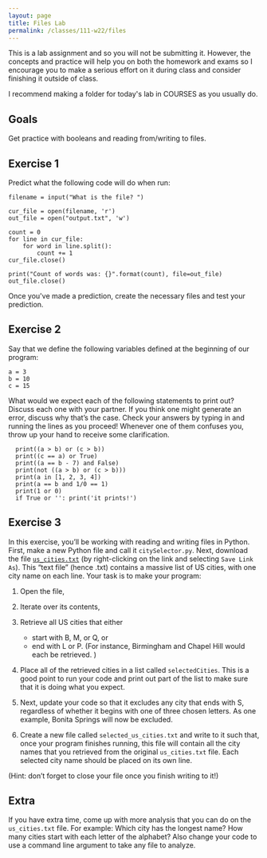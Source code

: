 ```yaml
---
layout: page
title: Files Lab 
permalink: /classes/111-w22/files
---
```


This is a lab assignment and so you will not be submitting it.
However, the concepts and practice will help you on both the homework and exams so I encourage you to make a serious effort on it during class and consider finishing it outside of class.

I recommend making a folder for today's lab in COURSES as you usually do.

## Goals
Get practice with booleans and reading from/writing to files.

## Exercise 1
Predict what the following code will do when run:
```
filename = input("What is the file? ")

cur_file = open(filename, 'r')
out_file = open("output.txt", 'w')

count = 0
for line in cur_file:
    for word in line.split():
        count += 1
cur_file.close()

print("Count of words was: {}".format(count), file=out_file)
out_file.close()
```

Once you've made a prediction, create the necessary files and test your prediction.

## Exercise 2
Say that we define the following variables defined at the beginning of our program:
```
a = 3
b = 10
c = 15
```

What would we expect each of the following statements to print out? Discuss each one with your partner. If you think one might generate an error, discuss why that’s the case. Check your answers by typing in and running the lines as you proceed! Whenever one of them confuses you, throw up your hand to receive some clarification.
```
  print((a > b) or (c > b))
  print((c == a) or True)
  print((a == b - 7) and False)
  print(not ((a > b) or (c > b)))
  print(a in [1, 2, 3, 4])
  print(a == b and 1/0 == 1)
  print(1 or 0)
  if True or '': print('it prints!')
```

## Exercise 3
In this exercise, you’ll be working with reading and writing files in Python. 
First, make a new Python file and call it `citySelector.py`. Next, download the file [`us_cities.txt`](us_cities.txt) (by right-clicking on the link and selecting `Save Link As`).
This “text file” (hence .txt) contains a massive list of US cities, with one city name on each line.
Your task is to make your program:
1. Open the file,
2. Iterate over its contents, 
3. Retrieve all US cities that either 
    * start with B, M, or Q, or 
    * end with L or P. (For instance, Birmingham and Chapel Hill would each be retrieved. )
4. Place all of the retrieved cities in a list called `selectedCities`. This is a good point to run your code and print out part of the list to make sure that it is doing what you expect.

5. Next, update your code so that it excludes any city that ends with S, regardless of whether it begins with one of three chosen letters. As one example, Bonita Springs will now be excluded.
6. Create a new file called `selected_us_cities.txt` and write to it such that, once your program finishes running, this file will contain all the city names that you retrieved from the original `us_cities.txt` file. Each selected city name should be placed on its own line.

(Hint: don’t forget to close your file once you finish writing to it!)

## Extra
If you have extra time, come up with more analysis that you can do on the `us_cities.txt` file.
For example: Which city has the longest name? How many cities start with each letter of the alphabet?
Also change your code to use a command line argument to take any file to analyze.
